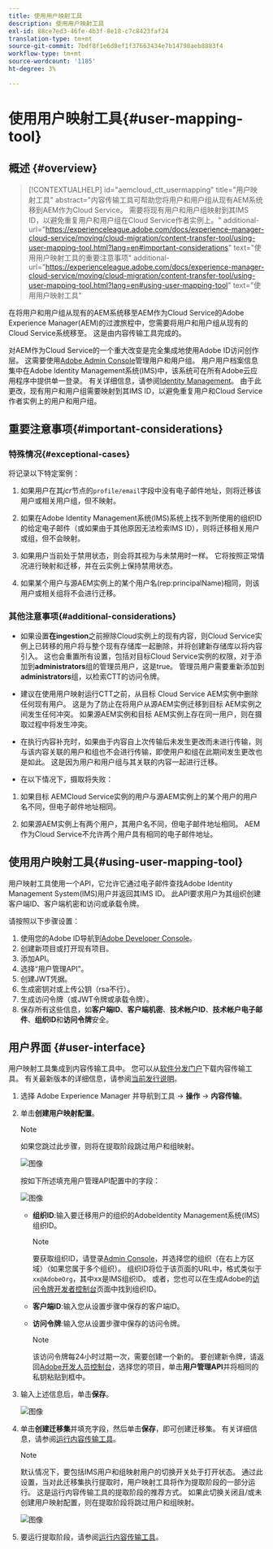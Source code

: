 ```yaml
---
title: 使用用户映射工具
description: 使用用户映射工具
exl-id: 88ce7ed3-46fe-4b3f-8e18-c7c8423faf24
translation-type: tm+mt
source-git-commit: 7bdf8f1e6d8ef1f37663434e7b14798aeb8883f4
workflow-type: tm+mt
source-wordcount: '1185'
ht-degree: 3%

---
```


# 使用用户映射工具{#user-mapping-tool}

## 概述 {#overview}

>[!CONTEXTUALHELP]
>id="aemcloud_ctt_usermapping"
>title="用户映射工具"
>abstract="内容传输工具可帮助您将用户和用户组从现有AEM系统移到AEM作为Cloud Service。 需要将现有用户和用户组映射到其IMS ID，以避免重复用户和用户组在Cloud Service作者实例上。"
>additional-url="https://experienceleague.adobe.com/docs/experience-manager-cloud-service/moving/cloud-migration/content-transfer-tool/using-user-mapping-tool.html?lang=en#important-considerations" text="使用用户映射工具的重要注意事项"
>additional-url="https://experienceleague.adobe.com/docs/experience-manager-cloud-service/moving/cloud-migration/content-transfer-tool/using-user-mapping-tool.html?lang=en#using-user-mapping-tool" text="使用用户映射工具"


在将用户和用户组从现有的AEM系统移至AEM作为Cloud Service的Adobe Experience Manager(AEM)的过渡旅程中，您需要将用户和用户组从现有的Cloud Service系统移至。 这是由内容传输工具完成的。

对AEM作为Cloud Service的一个重大改变是完全集成地使用Adobe ID访问创作层。  这需要使用[Adobe Admin Console](https://helpx.adobe.com/cn/enterprise/using/admin-console.html)管理用户和用户组。 用户用户档案信息集中在Adobe Identity Management系统(IMS)中，该系统可在所有Adobe云应用程序中提供单一登录。 有关详细信息，请参阅[Identity Management](https://experienceleague.adobe.com/docs/experience-manager-cloud-service/overview/what-is-new-and-different.html?lang=en#identity-management)。 由于此更改，现有用户和用户组需要映射到其IMS ID，以避免重复用户和Cloud Service作者实例上的用户和用户组。

## 重要注意事项{#important-considerations}

### 特殊情况{#exceptional-cases}

将记录以下特定案例：

1. 如果用户在其&#x200B;*jcr*&#x200B;节点的`profile/email`字段中没有电子邮件地址，则将迁移该用户或相关用户组，但不映射。

1. 如果在Adobe Identity Management系统(IMS)系统上找不到所使用的组织ID的给定电子邮件（或如果由于其他原因无法检索IMS ID），则将迁移相关用户或组，但不会映射。

1. 如果用户当前处于禁用状态，则会将其视为与未禁用时一样。 它将按照正常情况进行映射和迁移，并在云实例上保持禁用状态。

1. 如果某个用户与源AEM实例上的某个用户名(rep:principalName)相同，则该用户或相关组将不会进行迁移。

### 其他注意事项{#additional-considerations}

* 如果设置&#x200B;**在ingestion**&#x200B;之前擦除Cloud实例上的现有内容，则Cloud Service实例上已转移的用户将与整个现有存储库一起删除，并将创建新存储库以将内容引入。 这也会重置所有设置，包括对目标Cloud Service实例的权限，对于添加到&#x200B;**administrators**&#x200B;组的管理员用户，这是true。 管理员用户需要重新添加到&#x200B;**administrators**&#x200B;组，以检索CTT的访问令牌。

* 建议在使用用户映射运行CTT之前，从目标 Cloud Service AEM实例中删除任何现有用户。 这是为了防止在将用户从源AEM实例迁移到目标 AEM实例之间发生任何冲突。 如果源AEM实例和目标 AEM实例上存在同一用户，则在摄取过程中将发生冲突。

* 在执行内容补充时，如果由于内容自上次传输后未发生更改而未进行传输，则与该内容关联的用户和组也不会进行传输，即使用户和组在此期间发生更改也是如此。 这是因为用户和用户组与其关联的内容一起进行迁移。

* 在以下情况下，摄取将失败：

1. 如果目标 AEMCloud Service实例的用户与源AEM实例上的某个用户的用户名不同，但电子邮件地址相同。

1. 如果源AEM实例上有两个用户，其用户名不同，但电子邮件地址相同。 AEM作为Cloud Service不允许两个用户具有相同的电子邮件地址。

## 使用用户映射工具{#using-user-mapping-tool}

用户映射工具使用一个API，它允许它通过电子邮件查找Adobe Identity Management System(IMS)用户并返回其IMS ID。 此API要求用户为其组织创建客户端ID、客户端机密和访问或承载令牌。

请按照以下步骤设置：

1. 使用您的Adobe ID导航到[Adobe Developer Console](https://console.adobe.io)。
1. 创建新项目或打开现有项目。
1. 添加API。
1. 选择“用户管理API”。
1. 创建JWT凭据。
1. 生成密钥对或上传公钥（rsa不行）。
1. 生成访问令牌（或JWT令牌或承载令牌）。
1. 保存所有这些信息，如&#x200B;**客户端ID**、**客户端机密**、**技术帐户ID**、**技术帐户电子邮件**、**组织ID**&#x200B;和&#x200B;**访问令牌**&#x200B;安全。

## 用户界面 {#user-interface}

用户映射工具集成到内容传输工具中。 您可以从[软件分发门户](https://experience.adobe.com/#/downloads/content/software-distribution/en/aemcloud.html)下载内容传输工具。 有关最新版本的详细信息，请参阅[当前发行说明](/help/release-notes/release-notes-cloud/release-notes-current.md)。

1. 选择 Adobe Experience Manager 并导航到工具 -> **操作** -> **内容传输**。
1. 单击&#x200B;**创建用户映射配置**。

   >[!NOTE]
   >如果您跳过此步骤，则将在提取阶段跳过用户和组映射。

   ![图像](/help/move-to-cloud-service/content-transfer-tool/assets-user-mapping/user-mapping-1.png)

   按如下所述填充用户管理API配置中的字段：

   ![图像](/help/move-to-cloud-service/content-transfer-tool/assets-user-mapping/user-mapping-2.png)

   * **组织ID**:输入要迁移用户的组织的AdobeIdentity Management系统(IMS)组织ID。

      >[!NOTE]
      >要获取组织ID，请登录[Admin Console](https://adminconsole.adobe.com/)，并选择您的组织（在右上方区域）（如果您属于多个组织）。 组织ID将位于该页面的URL中，格式类似于`xx@AdobeOrg`，其中xx是IMS组织ID。  或者，您也可以在生成Adobe的[访问令牌开发者控制台](https://console.adobe.io)页面中找到组织ID。

   * **客户端ID**:输入您从设置步骤中保存的客户端ID。

   * **访问令牌**:输入您从设置步骤中保存的访问令牌。

      >[!NOTE]
      >该访问令牌每24小时过期一次，需要创建一个新的。 要创建新令牌，请返回[Adobe开发人员控制台](https://console.adobe.io)，选择您的项目，单击&#x200B;**用户管理API**&#x200B;并将相同的私钥粘贴到框中。

1. 输入上述信息后，单击&#x200B;**保存**。

   ![图像](/help/move-to-cloud-service/content-transfer-tool/assets-user-mapping/user-mapping-3.png)


1. 单击&#x200B;**创建迁移集**&#x200B;并填充字段，然后单击&#x200B;**保存**，即可创建迁移集。 有关详细信息，请参阅[运行内容传输工具](/help/move-to-cloud-service/content-transfer-tool/using-content-transfer-tool.md#running-tool)。

   >[!NOTE]
   >默认情况下，要包括IMS用户和组映射用户的切换开关处于打开状态。 通过此设置，当对此迁移集执行提取时，用户映射工具将作为提取阶段的一部分运行。 这是运行内容传输工具的提取阶段的推荐方式。 如果此切换关闭且/或未创建用户映射配置，则在提取阶段将跳过用户和组映射。

   ![图像](/help/move-to-cloud-service/content-transfer-tool/assets-user-mapping/user-mapping-4.png)

1. 要运行提取阶段，请参阅[运行内容传输工具](/help/move-to-cloud-service/content-transfer-tool/using-content-transfer-tool.md#running-tool)。
